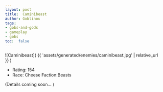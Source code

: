 ```yaml
---
layout: post
title:  Caminibeast
author: Goblinou
tags:
- gobs-and-gods
- gameplay
- gobs
toc:  false
---
```


![Caminibeast]( {{ 'assets/generated/enemies/caminibeast.jpg' | relative_url }} )
- Rating: 154
- Race: Cheese  Faction:Beasts

(Details coming soon... )